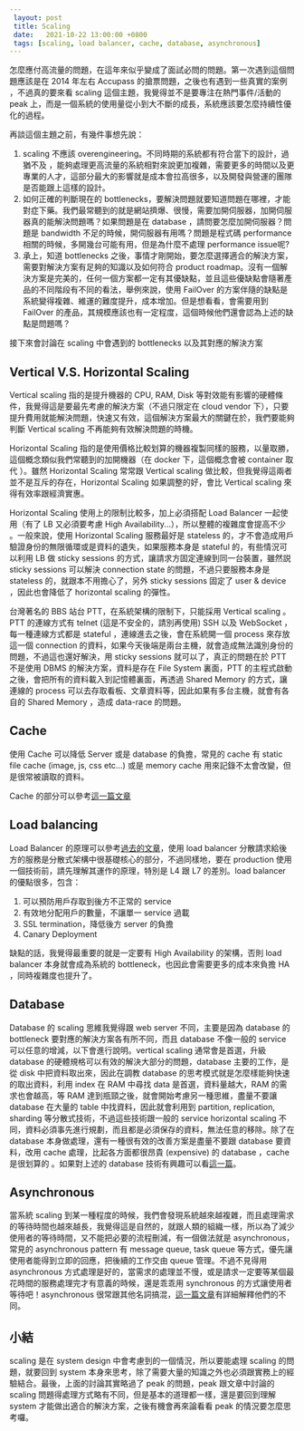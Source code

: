 ```yaml
---
 layout: post
 title: Scaling
 date:   2021-10-22 13:00:00 +0800
 tags: [scaling, load balancer, cache, database, asynchronous]
---
```

怎麼應付高流量的問題，在這年來似乎變成了面試必問的問題。第一次遇到這個問題應該是在 2014 年左右 Accupass 的搶票問題，之後也有遇到一些真實的案例 ，不過真的要來看 scaling 這個主題，我覺得並不是要專注在熱門事件/活動的 peak 上，而是一個系統的使用量從小到大不斷的成長，系統應該要怎麼持續性優化的過程。

再談這個主題之前，有幾件事想先說：

1. scaling 不應該 overengineering。不同時期的系統都有符合當下的設計，過猶不及 ，能夠處理更高流量的系統相對來說更加複雜，需要更多的時間以及更專業的人才，這部分最大的影響就是成本會拉高很多，以及開發與營運的團隊是否能跟上這樣的設計。
2. 如何正確的判斷現在的 bottlenecks，要解決問題就要知道問題在哪裡，才能對症下藥。我們最常聽到的就是網站擠爆、很慢，需要加開伺服器，加開伺服器真的能解決問題嗎？如果問題是在 database ，請問要怎麼加開伺服器？問題是 bandwidth 不足的時候，開伺服器有用嗎？問題是程式碼 performance 相關的時候，多開幾台可能有用，但是為什麼不處理 performance issue呢?
3. 承上，知道 bottlenecks 之後，事情才剛開始，要怎麼選擇適合的解決方案，需要對解決方案有足夠的知識以及如何符合 product roadmap。沒有一個解決方案是完美的，任何一個方案都一定有其優缺點，並且這些優缺點會隨著產品的不同階段有不同的看法，舉例來說，使用 FailOver 的方案伴隨的缺點是系統變得複雜、維運的難度提升，成本增加。但是想看看，會需要用到 FailOver 的產品，其規模應該也有一定程度，這個時候他們還會認為上述的缺點是問題嗎？

接下來會討論在 scaling 中會遇到的 bottlenecks 以及其對應的解決方案

## Vertical V.S. Horizontal Scaling

Vertical scaling 指的是提升機器的 CPU, RAM, Disk 等對效能有影響的硬體條件，我覺得這是要最先考慮的解決方案（不過只限定在 cloud vendor 下），只要提升費用就能解決問題，快速又有效，這個解決方案最大的關鍵在於，我們要能夠判斷 Vertical scaling 不再能夠有效解決問題的時機。

Horizontal Scaling 指的是使用價格比較划算的機器複製同樣的服務，以量取勝，這個概念類似我們常聽到的加開機器（在 docker 下，這個概念會被 container 取代 ）。雖然 Horizontal Scaling 常常跟 Vertical scaling 做比較，但我覺得這兩者並不是互斥的存在，Horizontal Scaling 如果調整的好，會比 Vertical scaling 來得有效率跟經濟實惠。

Horizontal Scaling 使用上的限制比較多，加上必須搭配 Load Balancer 一起使用（有了 LB 又必須要考慮 High Availability...），所以整體的複雜度會提高不少 。一般來說，使用 Horizontal Scaling 服務最好是 stateless 的，才不會造成用戶驗證身份的無限循環或是資料的遺失，如果服務本身是 stateful 的，有些情況可以利用 LB 做 sticky sessions 的方式，讓請求方固定連線到同一台裝置，雖然説 sticky sessions  可以解決 connection state 的問題，不過只要服務本身是 stateless 的，就跟本不用擔心了，另外 sticky sessions 固定了 user & device ，因此也會降低了 horizontal scaling 的彈性。

台灣著名的 BBS 站台 PTT，在系統架構的限制下，只能採用 Vertical scaling 。 PTT 的連線方式有 telnet (這是不安全的，請別再使用) SSH 以及 WebSocket ，每一種連線方式都是 stateful ，連線進去之後，會在系統開一個 process 來存放這一個 connection 的資料，如果今天後端是兩台主機，就會造成無法識別身份的問題，不過這也還好解決，用 sticky sessions 就可以了，真正的問題在於 PTT 不是使用 DBMS 的解決方案，資料是存在 File System 裏面，PTT 的主程式啟動之後，會把所有的資料載入到記憶體裏面，再透過 Shared Memory 的方式，讓連線的 process 可以去存取看板、文章資料等，因此如果有多台主機，就會有各自的 Shared Memory ，造成 data-race 的問題。

## Cache

使用 Cache 可以降低 Server 或是 database 的負擔，常見的 cache 有 static file cache (image, js, css etc...) 或是 memory cache 用來記錄不太會改變，但是很常被讀取的資料。

Cache 的部分可以參考[這一篇文章](https://tingyuchang.github.io/2021-10-13-Cache/)

## Load balancing

Load Balancer  的原理可以參考[過去的文章](https://tingyuchang.github.io/2021-09-27-L4-vs-L7-load-balancing/)，使用 load balancer 分散請求給後方的服務是分散式架構中很基礎核心的部分，不過同樣地，要在 production 使用一個技術前，請先理解其運作的原理，特別是 L4 跟 L7 的差別。load balancer 的優點很多，包含：

1. 可以預防用戶存取到後方不正常的 service
2. 有效地分配用戶的數量，不讓單一 service 過載
3. SSL termination，降低後方 server 的負擔
4. Canary Deployment 

缺點的話，我覺得最重要的就是一定要有 High Availability 的架構，否則 load balancer 本身就會成為系統的 bottleneck，也因此會需要更多的成本來負擔 HA ，同時複雜度也提升了。

## Database

Database 的 scaling 思維我覺得跟 web server 不同，主要是因為 database 的 bottleneck 要對應的解決方案各有所不同，而且 database 不像一般的 service 可以任意的增減，以下會進行說明。vertical scaling 通常會是首選，升級 database 的硬體規格可以有效的解決大部分的問題，database 主要的工作，是從 disk 中把資料取出來，因此在調教 database 的思考模式就是怎麼樣能夠快速的取出資料，利用 index 在 RAM 中尋找 data 是首選，資料量越大，RAM 的需求也會越高，等 RAM 達到瓶頸之後，就會開始考慮另一種思維，盡量不要讓 database 在大量的 table 中找資料，因此就會利用到 partition, replication, sharding 等分散式技術，不過這些技術跟一般的 service horizontal scaling 不同，資料必須事先進行規劃，而且都是必須保存的資料，無法任意的移除。除了在 database 本身做處理，還有一種很有效的改善方案是盡量不要跟 database 要資料，改用 cache 處理，比起各方面都很昂貴 (expensive) 的 database ，cache 是很划算的 。如果對上述的 database 技術有興趣可以看[這一篇](https://tingyuchang.github.io/2021-10-01-About-Database/)。

## Asynchronous

當系統 scaling 到某一種程度的時候，我們會發現系統越來越複雜，而且處理需求的等待時間也越來越長，我覺得這是自然的，就跟人類的組織一樣，所以為了減少使用者的等待時間，又不能把必要的流程刪減，有一個做法就是 asynchronous，常見的 asynchronous pattern 有 message queue, task queue 等方式，優先讓使用者能得到立即的回應，把後續的工作交由 queue 管理。不過不見得用 asynchronous 方式處理是好的，當需求的處理並不慢，或是請求一定要等某個最花時間的服務處理完才有意義的時候，還是乖乖用 synchronous 的方式讓使用者等待吧！asynchronous 很常跟其他名詞搞混，[這一篇文章](https://tingyuchang.github.io/2021-10-15-Asynchronous-Multi-threading-and-Multi-processing/)有詳細解釋他們的不同。

## 小結

scaling 是在 system design 中會考慮到的一個情況，所以要能處理 scaling 的問題，就要回到 system 本身來思考，除了需要大量的知識之外也必須跟實務上的經驗結合。最後，上面的討論其實略過了 peak 的問題，peak 跟文章中討論的 scaling 問題得處理方式略有不同，但是基本的道理都一樣，還是要回到理解 system 才能做出適合的解決方案，之後有機會再來論看看 peak 的情況要怎麼思考囉。